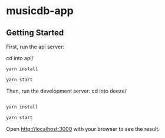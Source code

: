# musicdb-app


## Getting Started

First, run the api server:

cd into api/


```bash
yarn install

yarn start
```

Then, run the development server:
cd into deeze/

```bash

yarn install

yarn start
```

Open [http://localhost:3000](http://localhost:3000) with your browser to see the result.


